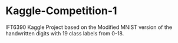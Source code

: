 # Kaggle-Competition-1
IFT6390 Kaggle Project based on the Modified MNIST version of the handwritten digits with 19 class labels from 0-18.
